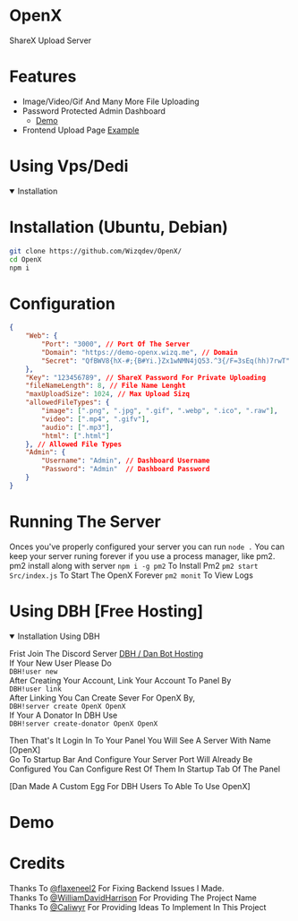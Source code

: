 # OpenX
ShareX Upload Server 

# Features

- Image/Video/Gif And Many More File Uploading
- Password Protected Admin Dashboard
  - [Demo](https://demo-openx.wizq.me)
- Frontend Upload Page [Example](https://demo-openx.wizq.me/i/07kZNXFt.png)


# Using Vps/Dedi
<details open>
  <summary>Installation</summary>
  
# Installation (Ubuntu, Debian)

```bash
git clone https://github.com/Wizqdev/OpenX/
cd OpenX
npm i
```

# Configuration
```json
{
    "Web": {
        "Port": "3000", // Port Of The Server
        "Domain": "https://demo-openx.wizq.me", // Domain
        "Secret": "QfBWV8{hX-#;{B#Yi.}Zx1wNMN4jQ53.^3{/F=3sEq(hh)7rwT" // Random Hash Can Also Be Genrated From[wizq.me](https://wizq.me/tools/password-generator)
    },
    "Key": "123456789", // ShareX Password For Private Uploading
    "fileNameLength": 8, // File Name Lenght
    "maxUploadSize": 1024, // Max Upload Sizq
    "allowedFileTypes": {
        "image": [".png", ".jpg", ".gif", ".webp", ".ico", ".raw"],
        "video": [".mp4", ".gifv"],
        "audio": [".mp3"],
        "html": [".html"]
    }, // Allowed File Types
    "Admin": {
        "Username": "Admin", // Dashboard Username
        "Password": "Admin"  // Dashboard Password
    }
}
```
# Running The Server 
Onces you've properly configured your server you can run `node .`
You can keep your server runing forever if you use a process manager, like pm2. pm2 install along with server
`npm i -g pm2` To Install Pm2
`pm2 start Src/index.js` To Start The OpenX Forever
`pm2 monit` To View Logs 

</details>


# Using DBH [Free Hosting]
<details open>
<summary>Installation Using DBH</summary>

Frist Join The Discord Server [DBH / Dan Bot Hosting](https://discord.gg/dbh)<br />
If Your New User Please Do <br />
`DBH!user new`<br />
After Creating Your Account, Link Your Account To Panel By<br />
`DBH!user link`<br />
After Linking You Can Create Sever For OpenX By,<br />
`DBH!server create OpenX OpenX` <br />
If Your A Donator In DBH Use<br />
`DBH!server create-donator OpenX OpenX`<br />

Then That's It Login In To Your Panel You Will See A Server With Name [OpenX]<br />
Go To Startup Bar And Configure Your Server Port Will Already Be Configured You Can Configure Rest Of Them In Startup Tab Of The Panel<br />

[Dan Made A Custom Egg For DBH Users To Able To Use OpenX] 
</details>

# Demo 




# Credits
Thanks To [@flaxeneel2](https://github.com/flaxeneel2/) For Fixing Backend Issues I Made.<br />
Thanks To [@WilliamDavidHarrison](https://github.com/WilliamDavidHarrison) For Providing The Project Name<br />
Thanks To [@Caliwyr](https://github.com/Caliwyr) For Providing Ideas To Implement In This Project
